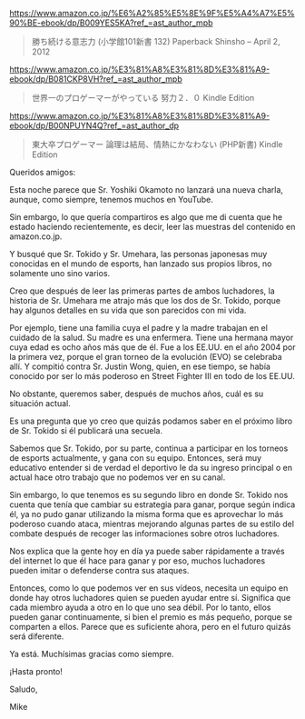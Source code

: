 https://www.amazon.co.jp/%E6%A2%85%E5%8E%9F%E5%A4%A7%E5%90%BE-ebook/dp/B009YES5KA?ref_=ast_author_mpb

> 勝ち続ける意志力 (小学館101新書 132) Paperback Shinsho – April 2, 2012

https://www.amazon.co.jp/%E3%81%A8%E3%81%8D%E3%81%A9-ebook/dp/B081CKP8VH?ref_=ast_author_mpb

> 世界一のプロゲーマーがやっている 努力２．０ Kindle Edition

https://www.amazon.co.jp/%E3%81%A8%E3%81%8D%E3%81%A9-ebook/dp/B00NPUYN4Q?ref_=ast_author_dp

> 東大卒プロゲーマー 論理は結局、情熱にかなわない (PHP新書) Kindle Edition

Queridos amigos:

Esta noche parece que Sr. Yoshiki Okamoto no lanzará una nueva charla, aunque, como siempre, tenemos muchos en YouTube.

Sin embargo, lo que quería compartiros es algo que me di cuenta que he estado haciendo recientemente, es decir, leer las muestras del contenido en amazon.co.jp.

Y busqué que Sr. Tokido y Sr. Umehara, las personas japonesas muy conocidas en el mundo de esports, han lanzado sus propios libros, no solamente uno sino varios. 

Creo que después de leer las primeras partes de ambos luchadores, la historia de Sr. Umehara me atrajo más que los dos de Sr. Tokido, porque hay algunos detalles en su vida que son parecidos con mi vida.

Por ejemplo, tiene una familia cuya el padre y la madre trabajan en el cuidado de la salud. Su madre es una enfermera. Tiene una hermana mayor cuya edad es ocho años más que de él. Fue a los EE.UU. en el año 2004 por la primera vez, porque el gran torneo de la evolución (EVO) se celebraba allí. Y compitió contra Sr. Justin Wong, quien, en ese tiempo, se había conocido por ser lo más poderoso en Street Fighter III en todo de los EE.UU.

No obstante, queremos saber, después de muchos años, cuál es su situación actual. 

Es una pregunta que yo creo que quizás podamos saber en el próximo libro de Sr. Tokido si él publicará una secuela.

Sabemos que Sr. Tokido, por su parte, continua a participar en los torneos de esports actualmente, y gana con su equipo. Entonces, será muy educativo entender si de verdad el deportivo le da su ingreso principal o en actual hace otro trabajo que no podemos ver en su canal.

Sin embargo, lo que tenemos es su segundo libro en donde Sr. Tokido nos cuenta que tenía que cambiar su estrategia para ganar, porque según indica él, ya no pudo ganar utilizando la misma forma que es aprovechar lo más poderoso cuando ataca, mientras mejorando algunas partes de su estilo del combate después de recoger las informaciones sobre otros luchadores.

Nos explica que la gente hoy en día ya puede saber rápidamente a través del internet lo que él hace para ganar y por eso, muchos luchadores pueden imitar o defenderse contra sus ataques.

Entonces, como lo que podemos ver en sus vídeos, necesita un equipo en donde hay otros luchadores quien se pueden ayudar entre sí. Significa que cada miembro ayuda a otro en lo que uno sea débil. Por lo tanto, ellos pueden ganar continuamente, si bien el premio es más pequeño, porque se comparten a ellos. Parece que es suficiente ahora, pero en el futuro quizás será diferente.

Ya está. Muchísimas gracias como siempre.

¡Hasta pronto!

Saludo,

Mike
